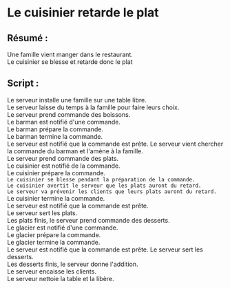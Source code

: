 Le cuisinier retarde le plat
===================

Résumé :
------

Une famille vient manger dans le restaurant.  
Le cuisinier se blesse et retarde donc le plat

Script :
------

Le serveur installe une famille sur une table libre.  
Le serveur laisse du temps à la famille pour faire leurs choix.  
Le serveur prend commande des boissons.  
Le barman est notifié d'une commande.  
Le barman prépare la commande.  
Le barman termine la commande.  
Le serveur est notifié que la commande est prête.
Le serveur vient chercher la commande du barman et l'amène à la famille.  
Le serveur prend commande des plats.  
Le cuisinier est notifié de la commande.  
Le cuisinier prépare la commande.  
`Le cuisinier se blesse pendant la préparation de la commande.`    
`Le cuisinier avertit le serveur que les plats auront du retard.`    
`Le serveur va prévenir les clients que leurs plats auront du retard.`      
Le cuisinier termine la commande.  
Le serveur est notifié que la commande est prête.  
Le serveur sert les plats.  
Les plats finis, le serveur prend commande des desserts.  
Le glacier est notifié d'une commande.  
Le glacier prépare la commande.  
Le glacier termine la commande.  
Le serveur est notifié que la commande est prête.
Le serveur sert les desserts.  
Les desserts finis, le serveur donne l'addition.  
Le serveur encaisse les clients.  
Le serveur nettoie la table et la libère.  
